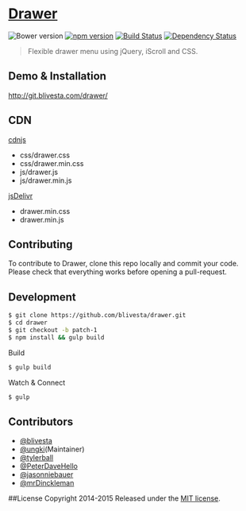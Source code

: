 # [Drawer](http://blivesta.github.io/drawer)

![Bower version](https://img.shields.io/bower/v/drawer.svg?style=flat)
[![npm version](https://img.shields.io/npm/v/jquery-drawer.svg?style=flat)](https://www.npmjs.com/package/jquery-drawer)
[![Build Status](https://img.shields.io/travis/blivesta/drawer/master.svg?style=flat)](https://travis-ci.org/blivesta/drawer)
[![Dependency Status](https://david-dm.org/blivesta/drawer.svg)](https://david-dm.org/blivesta/drawer)

> Flexible drawer menu using jQuery, iScroll and CSS.

## Demo & Installation

http://git.blivesta.com/drawer/

## CDN

[cdnjs](https://cdnjs.com/libraries/drawer)
 - css/drawer.css
 - css/drawer.min.css
 - js/drawer.js
 - js/drawer.min.js

[jsDelivr](http://jsdelivr.com/#!drawer)
- drawer.min.css
- drawer.min.js


## Contributing

To contribute to Drawer, clone this repo locally and commit your code.
Please check that everything works before opening a pull-request.

## Development

```bash
$ git clone https://github.com/blivesta/drawer.git
$ cd drawer
$ git checkout -b patch-1
$ npm install && gulp build
```

Build
```bash
$ gulp build
```

Watch & Connect
```bash
$ gulp
```

## Contributors
- [@blivesta](https://github.com/blivesta)
- [@ungki](https://github.com/ungki)(Maintainer)
- [@tylerball](https://github.com/tylerball)
- [@PeterDaveHello](https://github.com/PeterDaveHello)
- [@jasonniebauer](https://github.com/jasonniebauer)
- [@mrDinckleman](https://github.com/mrDinckleman)

##License
Copyright 2014-2015 Released under the [MIT license](https://github.com/blivesta/drawer/blob/master/LICENSE.md).
